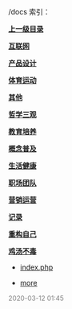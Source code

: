 /docs 索引：


**[上一级目录](/index.md)**

**[互联网](/docs/互联网/index.md)**

**[产品设计](/docs/产品设计/index.md)**

**[体育运动](/docs/体育运动/index.md)**

**[其他](/docs/其他/index.md)**

**[哲学三观](/docs/哲学三观/index.md)**

**[教育培养](/docs/教育培养/index.md)**

**[概念普及](/docs/概念普及/index.md)**

**[生活健康](/docs/生活健康/index.md)**

**[职场团队](/docs/职场团队/index.md)**

**[营销运营](/docs/营销运营/index.md)**

**[记录](/docs/记录/index.md)**

**[重构自己](/docs/重构自己/index.md)**

**[鸡汤不毒](/docs/鸡汤不毒/index.md)**

- [index.php](/docs/index.php)

- [more](/docs/more.md)


<font size=2 color='grey'> 2020-03-12 01:45 </font>